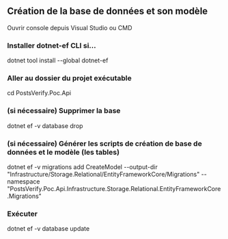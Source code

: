 ## Création de la base de données et son modèle

Ouvrir console depuis Visual Studio ou CMD

### Installer dotnet-ef CLI si...

dotnet tool install --global dotnet-ef

### Aller au dossier du projet exécutable

cd PostsVerify.Poc.Api

### (si nécessaire) Supprimer la base 

dotnet ef -v database drop

### (si nécessaire) Générer les scripts de création de base de données et le modèle (les tables)

dotnet ef -v migrations add CreateModel --output-dir "Infrastructure/Storage.Relational/EntityFrameworkCore/Migrations" --namespace "PostsVerify.Poc.Api.Infrastructure.Storage.Relational.EntityFrameworkCore.Migrations"

### Exécuter

dotnet ef -v database update
